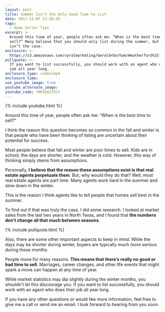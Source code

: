 ```yaml
---
layout: post
title: Summer Isn't the Only Good Time to List
date: 2017-11-07 11:26:45
tags:
  - Home Seller Tips
excerpt: >-
  Around this time of year, people often ask me: “When is the best time to
  sell?” Many believe that you should only list during the summer, but that
  isn’t the case.
enclosure: >-
  https://s3.amazonaws.com/vyralmarketing/Gerald+Durham/Weatherford%2C+TX+Real+Estate+Best+time+to+Sell.mp4
pullquote: >-
  If you want to list successfully, you should work with an agent who does their
  job all year long.
enclosure_type: video/mp4
enclosure_time:
use_youtube_image: true
youtube_alternate_image:
youtube_code: Y8KIQXZfECY
---
```



{% include youtube.html %}

Around this time of year, people often ask me: “When is the best time to sell?”

I think the reason this question becomes so common in the fall and winter is that people who have been thinking of listing are uncertain about their potential for success.&nbsp;

Most people believe that fall and winter are poor times to sell. Kids are in school, the days are shorter, and the weather is cold. However, this way of thinking simply stems from assumptions.&nbsp;

Personally, **I believe that the reason these assumptions exist is that real estate agents perpetuate them**. But, why would they do that? Well, most real estate agents are part time. Many agents work hard in the summer and slow down in the winter.&nbsp;

This is the reason I think agents like to tell people that homes sell best in the summer.&nbsp;

To find out if that was truly the case, I did some research. I looked at market sales from the last two years in North Texas, and I found that **the numbers don’t change all that much between seasons**.

{% include pullquote.html %}

Also, there are some other important aspects to keep in mind. While the days may be shorter during winter, buyers are typically much more serious during these months.&nbsp;

People move for many reasons. **This means that there’s really no good or bad time to sell**. Marriages, career changes, and other life events that might spark a move can happen at any time of year.&nbsp;

While market statistics may dip slightly during the winter months, you shouldn’t let this discourage you. If you want to list successfully, you should work with an agent who does their job all year long.

If you have any other questions or would like more information, feel free to give me a call or send me an email. I look forward to hearing from you soon.